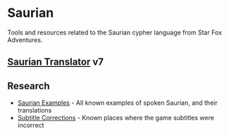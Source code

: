 # Saurian
Tools and resources related to the Saurian cypher language from Star Fox Adventures.

## [Saurian Translator](https://saurian.krystalarchive.com/) v7

## Research
* [Saurian Examples](research/SaurianExamples.md) - All known examples of spoken Saurian, and their translations
* [Subtitle Corrections](research/SubtitleCorrections.md) - Known places where the game subtitles were incorrect
